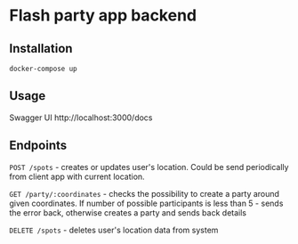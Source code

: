 # Flash party app backend

## Installation 

```
docker-compose up
```

## Usage

Swagger UI
http://localhost:3000/docs

## Endpoints

`POST /spots` - creates or updates user's location. Could be send periodically from client app with current location.

`GET /party/:coordinates` - checks the possibility to create a party around given coordinates. If number of possible participants is less than 5 - sends the error back, otherwise creates a party and sends back details

`DELETE /spots` -  deletes user's location data from system
